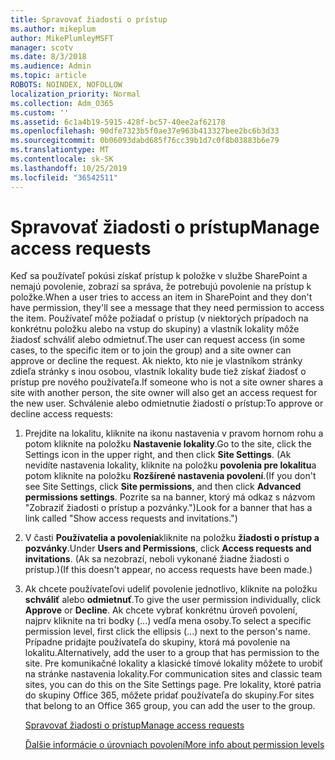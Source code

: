 ```yaml
---
title: Spravovať žiadosti o prístup
ms.author: mikeplum
author: MikePlumleyMSFT
manager: scotv
ms.date: 8/3/2018
ms.audience: Admin
ms.topic: article
ROBOTS: NOINDEX, NOFOLLOW
localization_priority: Normal
ms.collection: Adm_O365
ms.custom: ''
ms.assetid: 6c1a4b19-5915-428f-bc57-40ee2af62178
ms.openlocfilehash: 90dfe7323b5f0ae37e963b413327bee2bc6b3d33
ms.sourcegitcommit: 0b06093dabd685f76cc39b1d7c0f8b03883b6e79
ms.translationtype: MT
ms.contentlocale: sk-SK
ms.lasthandoff: 10/25/2019
ms.locfileid: "36542511"
---
```

# <a name="manage-access-requests"></a><span data-ttu-id="19b02-102">Spravovať žiadosti o prístup</span><span class="sxs-lookup"><span data-stu-id="19b02-102">Manage access requests</span></span>

<span data-ttu-id="19b02-103">Keď sa používateľ pokúsi získať prístup k položke v službe SharePoint a nemajú povolenie, zobrazí sa správa, že potrebujú povolenie na prístup k položke.</span><span class="sxs-lookup"><span data-stu-id="19b02-103">When a user tries to access an item in SharePoint and they don't have permission, they'll see a message that they need permission to access the item.</span></span> <span data-ttu-id="19b02-104">Používateľ môže požiadať o prístup (v niektorých prípadoch na konkrétnu položku alebo na vstup do skupiny) a vlastník lokality môže žiadosť schváliť alebo odmietnuť.</span><span class="sxs-lookup"><span data-stu-id="19b02-104">The user can request access (in some cases, to the specific item or to join the group) and a site owner can approve or decline the request.</span></span> <span data-ttu-id="19b02-105">Ak niekto, kto nie je vlastníkom stránky zdieľa stránky s inou osobou, vlastník lokality bude tiež získať žiadosť o prístup pre nového používateľa.</span><span class="sxs-lookup"><span data-stu-id="19b02-105">If someone who is not a site owner shares a site with another person, the site owner will also get an access request for the new user.</span></span> <span data-ttu-id="19b02-106">Schválenie alebo odmietnutie žiadostí o prístup:</span><span class="sxs-lookup"><span data-stu-id="19b02-106">To approve or decline access requests:</span></span>
  
1. <span data-ttu-id="19b02-107">Prejdite na lokalitu, kliknite na ikonu nastavenia v pravom hornom rohu a potom kliknite na položku **Nastavenie lokality**.</span><span class="sxs-lookup"><span data-stu-id="19b02-107">Go to the site, click the Settings icon in the upper right, and then click **Site Settings**.</span></span> <span data-ttu-id="19b02-108">(Ak nevidíte nastavenia lokality, kliknite na položku **povolenia pre lokalitu**a potom kliknite na položku **Rozšírené nastavenia povolení**.</span><span class="sxs-lookup"><span data-stu-id="19b02-108">(If you don't see Site Settings, click **Site permissions**, and then click **Advanced permissions settings**.</span></span> <span data-ttu-id="19b02-109">Pozrite sa na banner, ktorý má odkaz s názvom "Zobraziť žiadosti o prístup a pozvánky.")</span><span class="sxs-lookup"><span data-stu-id="19b02-109">Look for a banner that has a link called "Show access requests and invitations.")</span></span>
    
2. <span data-ttu-id="19b02-110">V časti **Používatelia a povolenia**kliknite na položku **žiadosti o prístup a pozvánky**.</span><span class="sxs-lookup"><span data-stu-id="19b02-110">Under **Users and Permissions**, click **Access requests and invitations**.</span></span> <span data-ttu-id="19b02-111">(Ak sa nezobrazí, neboli vykonané žiadne žiadosti o prístup.)</span><span class="sxs-lookup"><span data-stu-id="19b02-111">(If this doesn't appear, no access requests have been made.)</span></span>
    
3. <span data-ttu-id="19b02-112">Ak chcete používateľovi udeliť povolenie jednotlivo, kliknite na položku **schváliť** alebo **odmietnuť**.</span><span class="sxs-lookup"><span data-stu-id="19b02-112">To give the user permission individually, click **Approve** or **Decline**.</span></span> <span data-ttu-id="19b02-113">Ak chcete vybrať konkrétnu úroveň povolení, najprv kliknite na tri bodky (...) vedľa mena osoby.</span><span class="sxs-lookup"><span data-stu-id="19b02-113">To select a specific permission level, first click the ellipsis (...) next to the person's name.</span></span> <span data-ttu-id="19b02-114">Prípadne pridajte používateľa do skupiny, ktorá má povolenie na lokalitu.</span><span class="sxs-lookup"><span data-stu-id="19b02-114">Alternatively, add the user to a group that has permission to the site.</span></span> <span data-ttu-id="19b02-115">Pre komunikačné lokality a klasické tímové lokality môžete to urobiť na stránke nastavenia lokality.</span><span class="sxs-lookup"><span data-stu-id="19b02-115">For communication sites and classic team sites, you can do this on the Site Settings page.</span></span> <span data-ttu-id="19b02-116">Pre lokality, ktoré patria do skupiny Office 365, môžete pridať používateľa do skupiny.</span><span class="sxs-lookup"><span data-stu-id="19b02-116">For sites that belong to an Office 365 group, you can add the user to the group.</span></span>
    
    [<span data-ttu-id="19b02-117">Spravovať žiadosti o prístup</span><span class="sxs-lookup"><span data-stu-id="19b02-117">Manage access requests </span></span>](https://go.microsoft.com/fwlink/?linkid=2008747)
    
    [<span data-ttu-id="19b02-118">Ďalšie informácie o úrovniach povolení</span><span class="sxs-lookup"><span data-stu-id="19b02-118">More info about permission levels</span></span>](https://go.microsoft.com/fwlink/?linkid=867071)
    

